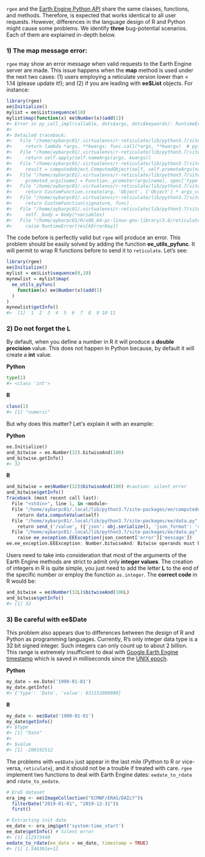 `rgee` and the [Earth Engine Python
API](https://pypi.org/project/earthengine-api/) share the same classes, functions, and methods. Therefore, is expected that works identical to all user requests. However, differences in the language design of R and Python might cause some problems. We identify **three** bug-potential scenarios. Each of them are explained in-depth below.


### 1) The **map** message error:

`rgee` may show an error message when valid requests to the Earth Engine
server are made. This issue happens when the **map** method is used
under the next two cases: (1) users employing a reticulate version
lower than &lt; 1.14 (please update it!); and (2) if you are leading
with **ee$List** objects. For instance:

``` r
library(rgee)
ee$Initialize()
mylist = ee$List$sequence(10)
mylist$map(function(x) ee$Number(x)$add(1))
#> Error in py_call_impl(callable, dots$args, dots$keywords): RuntimeError: Evaluation error: argument "x" is missing, with no default.
#> 
#> Detailed traceback: 
#>   File "/home/aybarpc01/.virtualenvs/r-reticulate/lib/python3.7/site-packages/ee/apifunction.py", line 205, in <lambda>
#>     return lambda *args, **kwargs: func.call(*args, **kwargs)  # pylint: disable=unnecessary-lambda
#>   File "/home/aybarpc01/.virtualenvs/r-reticulate/lib/python3.7/site-packages/ee/function.py", line 67, in call
#>     return self.apply(self.nameArgs(args, kwargs))
#>   File "/home/aybarpc01/.virtualenvs/r-reticulate/lib/python3.7/site-packages/ee/function.py", line 80, in apply
#>     result = computedobject.ComputedObject(self, self.promoteArgs(named_args))
#>   File "/home/aybarpc01/.virtualenvs/r-reticulate/lib/python3.7/site-packages/ee/function.py", line 107, in promoteArgs
#>     promoted_args[name] = Function._promoter(args[name], spec['type'])
#>   File "/home/aybarpc01/.virtualenvs/r-reticulate/lib/python3.7/site-packages/ee/__init__.py", line 242, in _Promote
#>     return CustomFunction.create(arg, 'Object', ['Object'] * args_count)
#>   File "/home/aybarpc01/.virtualenvs/r-reticulate/lib/python3.7/site-packages/ee/customfunction.py", line 121, in create
#>     return CustomFunction(signature, func)
#>   File "/home/aybarpc01/.virtualenvs/r-reticulate/lib/python3.7/site-packages/ee/customfunction.py", line 47, in __init__
#>     self._body = body(*variables)
#>   File "/home/aybarpc01/R/x86_64-pc-linux-gnu-library/3.6/reticulate/python/rpytools/call.py", line 21, in python_function
#>     raise RuntimeError(res[kErrorKey])
```

The code before is perfectly valid but `rgee` will produce an error.
This problem should be easily solved by adding the function **ee_utils_pyfunc**.
It will permit to wrap R functions before to send it to `reticulate`. Let’s see:

``` r
library(rgee)
ee$Initialize()
mylist = ee$List$sequence(0,10)
mynewlist = mylist$map(
  ee_utils_pyfunc(
    function(x) ee$Number(x)$add(1)   
  )
)
mynewlist$getInfo()
#>  [1]  1  2  3  4  5  6  7  8  9 10 11
```

### 2) Do not forget the **L**

By default, when you define a number in R it will produce a **double
precision** value. This does not happen in Python because, by default it
will create a **int** value.

**Python**

``` python
type(1)
#> <class 'int'>
```

**R**

``` r
class(1)
#> [1] "numeric"
```

But why does this matter? Let's explain it with an example:

**Python**

``` python
ee.Initialize()
and_bitwise = ee.Number(32).bitwiseAnd(100)
and_bitwise.getInfo()
#> 32
```

**R**

``` r
and_bitwise = ee$Number(32)$bitwiseAnd(100) #caution: silent error
and_bitwise$getInfo()
Traceback (most recent call last):
  File "<stdin>", line 1, in <module>
  File "/home/aybarpc01/.local/lib/python3.7/site-packages/ee/computedobject.py", line 95, in getInfo
    return data.computeValue(self)
  File "/home/aybarpc01/.local/lib/python3.7/site-packages/ee/data.py", line 490, in computeValue
    return send_('/value', ({'json': obj.serialize(), 'json_format': 'v2'}))
  File "/home/aybarpc01/.local/lib/python3.7/site-packages/ee/data.py", line 1186, in send_
    raise ee_exception.EEException(json_content['error']['message'])
ee.ee_exception.EEException: Number.bitwiseAnd: Bitwise operands must be integer only.
```

Users need to take into consideration that most of the arguments of the
Earth Engine methods are strict to admit only **integer values**. The
creation of integers in R is quite simple, you just need to add the
letter **L** to the end of the specific number or employ the
function `as.integer`. The **correct code** in R would be:

``` r
and_bitwise = ee$Number(32L)$bitwiseAnd(100L)
and_bitwise$getInfo()
#> [1] 32
```

### 3) Be careful with **ee$Date**

This problem also appears due to differences between the design of R and
Python as programming languages. Currently, R’s only integer data type
is a 32 bit signed integer. Such integers can only count up to about 2
billion. This range is extremely insufficient to deal with [Google Earth
Engine timestamp](https://developers.google.com/earth-engine/glossary)
which is saved in milliseconds since the [UNIX
epoch](https://en.wikipedia.org/wiki/Unix_time).

**Python**

``` python
my_date = ee.Date('1990-01-01')
my_date.getInfo()
#> {'type': 'Date', 'value': 631152000000}
```

**R**

``` r
my_date <- ee$Date('1990-01-01')
my_date$getInfo()
#> $type
#> [1] "Date"
#> 
#> $value
#> [1] -208192512
```

The problems with `ee$Date` just appear in the last mile (Python to R or
vice-versa, `reticulate`), and it should not be a trouble if treated
with care. `rgee` implement two functions to deal with Earth Engine
dates: `eedate_to_rdate` and `rdate_to_eedate`.

``` r
# Era5 dataset
era_img <- ee$ImageCollection("ECMWF/ERA5/DAILY")$
  filterDate("2019-01-01", "2019-12-31")$
  first()

# Extracting init date
ee_date <- era_img$get('system:time_start')
ee_date$getInfo() # Silent error
#> [1] 112573440
eedate_to_rdate(ee_date = ee_date, timestamp = TRUE)
#> [1] 1.546301e+12
```
